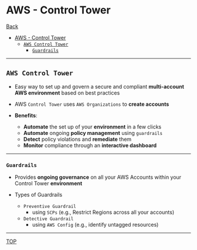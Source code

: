 # AWS - Control Tower

[Back](../index.md)

- [AWS - Control Tower](#aws---control-tower)
  - [`AWS Control Tower`](#aws-control-tower)
    - [`Guardrails`](#guardrails)

---

## `AWS Control Tower`

- Easy way to set up and govern a secure and compliant **multi-account AWS environment** based on best practices
- AWS `Control Tower` uses `AWS Organizations` to **create accounts**

- **Benefits**:
  - **Automate** the set up of your **environment** in a few clicks
  - **Automate** ongoing **policy management** using `guardrails`
  - **Detect** policy violations and **remediate** them
  - **Monitor** compliance through an **interactive dashboard**

---

### `Guardrails`

- Provides **ongoing governance** on all your AWS Accounts within your Control Tower **environment**

- Types of Guardrails
  - `Preventive Guardrail`
    - using `SCPs` (e.g., Restrict Regions across all your accounts)
  - `Detective Guardrail`
    - using `AWS Config` (e.g., identify untagged resources)

---

[TOP](#aws---control-tower)
